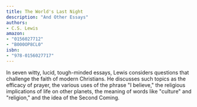```yaml
---
title: The World's Last Night
description: "And Other Essays"
authors:
- C.S. Lewis
amazon:
- "0156027712"
- "B000OP8CL0"
isbn:
- "978-0156027717"
---
```

In seven witty, lucid, tough-minded essays, Lewis considers questions that challenge the faith of modern Christians. He discusses such topics as the efficacy of prayer, the various uses of the phrase "I believe," the religious implications of life on other planets, the meaning of words like "culture" and "religion," and the idea of the Second Coming.
